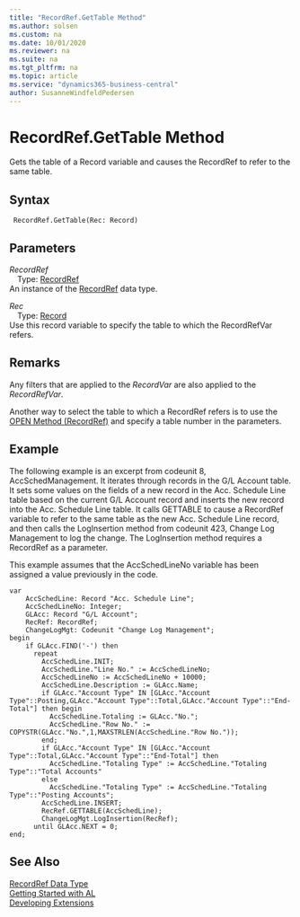 ```yaml
---
title: "RecordRef.GetTable Method"
ms.author: solsen
ms.custom: na
ms.date: 10/01/2020
ms.reviewer: na
ms.suite: na
ms.tgt_pltfrm: na
ms.topic: article
ms.service: "dynamics365-business-central"
author: SusanneWindfeldPedersen
---
```

[//]: # (START>DO_NOT_EDIT)
[//]: # (IMPORTANT:Do not edit any of the content between here and the END>DO_NOT_EDIT.)
[//]: # (Any modifications should be made in the .xml files in the ModernDev repo.)
# RecordRef.GetTable Method
Gets the table of a Record variable and causes the RecordRef to refer to the same table.


## Syntax
```
 RecordRef.GetTable(Rec: Record)
```
## Parameters
*RecordRef*  
&emsp;Type: [RecordRef](recordref-data-type.md)  
An instance of the [RecordRef](recordref-data-type.md) data type.  

*Rec*  
&emsp;Type: [Record](../record/record-data-type.md)  
Use this record variable to specify the table to which the RecordRefVar refers.  



[//]: # (IMPORTANT: END>DO_NOT_EDIT)

## Remarks  
 Any filters that are applied to the *RecordVar* are also applied to the *RecordRefVar*.  
  
 Another way to select the table to which a RecordRef refers is to use the [OPEN Method \(RecordRef\)](recordref-open-method.md) and specify a table number in the parameters.  
  
## Example  
 The following example is an excerpt from codeunit 8, AccSchedManagement. It iterates through records in the G/L Account table. It sets some values on the fields of a new record in the Acc. Schedule Line table based on the current G/L Account record and inserts the new record into the Acc. Schedule Line table. It calls GETTABLE to cause a RecordRef variable to refer to the same table as the new Acc. Schedule Line record, and then calls the LogInsertion method from codeunit 423, Change Log Management to log the change. The LogInsertion method requires a RecordRef as a parameter.  
  
 This example assumes that the AccSchedLineNo variable has been assigned a value previously in the code.  

```   
var
    AccSchedLine: Record "Acc. Schedule Line";
    AccSchedLineNo: Integer;
    GLAcc: Record "G/L Account";
    RecRef: RecordRef;
    ChangeLogMgt: Codeunit "Change Log Management";
begin 
    if GLAcc.FIND('-') then  
      repeat  
        AccSchedLine.INIT;  
        AccSchedLine."Line No." := AccSchedLineNo;  
        AccSchedLineNo := AccSchedLineNo + 10000;  
        AccSchedLine.Description := GLAcc.Name;  
        if GLAcc."Account Type" IN [GLAcc."Account Type"::Posting,GLAcc."Account Type"::Total,GLAcc."Account Type"::"End-Total"] then begin  
          AccSchedLine.Totaling := GLAcc."No.";  
          AccSchedLine."Row No." := COPYSTR(GLAcc."No.",1,MAXSTRLEN(AccSchedLine."Row No."));  
        end;  
        if GLAcc."Account Type" IN [GLAcc."Account Type"::Total,GLAcc."Account Type"::"End-Total"] then  
          AccSchedLine."Totaling Type" := AccSchedLine."Totaling Type"::"Total Accounts"  
        else  
          AccSchedLine."Totaling Type" := AccSchedLine."Totaling Type"::"Posting Accounts";  
        AccSchedLine.INSERT;  
        RecRef.GETTABLE(AccSchedLine);  
        ChangeLogMgt.LogInsertion(RecRef);  
      until GLAcc.NEXT = 0;  
end;
```  

## See Also
[RecordRef Data Type](recordref-data-type.md)  
[Getting Started with AL](../../devenv-get-started.md)  
[Developing Extensions](../../devenv-dev-overview.md)